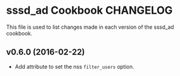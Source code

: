 sssd_ad Cookbook CHANGELOG
========================
This file is used to list changes made in each version of the sssd_ad cookbook.

v0.6.0 (2016-02-22)
------------------
- Add attribute to set the nss `filter_users` option.

